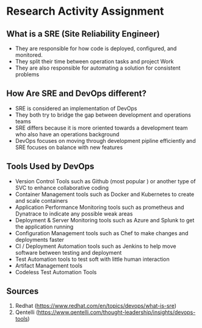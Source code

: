 # Research Activity Assignment

## What is a SRE (Site Reliability Engineer)
- They are responsible for how code is deployed, configured, and monitored.
- They split their time between operation tasks and project Work
- They are also responsible for automating a solution for consistent problems

## How Are SRE and DevOps different?
- SRE is considered an implementation of DevOps
- They both try to bridge the gap between development and operations teams
- SRE differs because it is more oriented towards a development team who also have an operations background
- DevOps focuses on moving through development pipline efficiently and SRE focuses on balance with new features

## Tools Used by DevOps
- Version Control Tools such as Github (most popular ) or another type of SVC to enhance collaborative coding
- Container Management tools such as Docker and Kubernetes to create and scale containers
- Application Performance Monitoring tools such as prometheus and Dynatrace to indicate any possible weak areas
- Deployment & Server Monitoring tools such as Azure and Splunk to get the application running
- Configuration Management tools such as Chef to make changes and deployments faster
- CI / Deployment Automation tools such as Jenkins to help move software between testing and deployment
- Test Automation tools to test soft with little human interaction
- Artifact Management tools
- Codeless Test Automation Tools


## Sources
1. Redhat (https://www.redhat.com/en/topics/devops/what-is-sre)
2. Qentelli (https://www.qentelli.com/thought-leadership/insights/devops-tools)